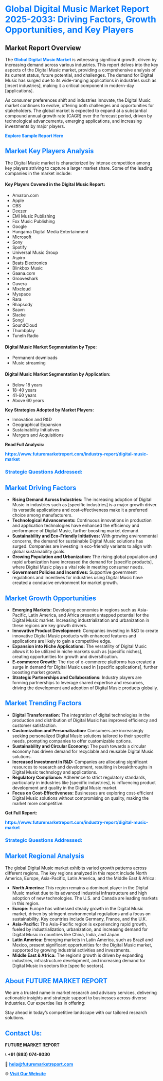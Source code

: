 <h1 style="color: #007BFF;">Global Digital Music Market Report 2025-2033: Driving Factors, Growth Opportunities, and Key Players</h1>

<section id="overview">
<h2>Market Report Overview</h2>
<p>The <a href="https://www.futuremarketreport.com/industry-report/digital-music-market" style="color: #007BFF; text-decoration: none;"><strong>Global Digital Music Market</strong></a> is witnessing significant growth, driven by increasing demand across various industries. This report delves into the key aspects of the Digital Music market, providing a comprehensive analysis of its current status, future potential, and challenges. The demand for Digital Music has surged due to its wide-ranging applications in industries such as [insert industries], making it a critical component in modern-day [applications].</p>
<p>As consumer preferences shift and industries innovate, the Digital Music market continues to evolve, offering both challenges and opportunities for stakeholders. The global market is expected to expand at a substantial compound annual growth rate (CAGR) over the forecast period, driven by technological advancements, emerging applications, and increasing investments by major players.</p>
</section>

<section id="overview">
<p><a href="https://www.futuremarketreport.com/request-sample/reportId=56758" style="color: #007BFF; text-decoration: none;"><strong>Explore Sample Report Here</strong></a></p>
</section>

<section id="key-players">
<h2 style="color: #007BFF;">Market Key Players Analysis</h2>
<p>The Digital Music market is characterized by intense competition among key players striving to capture a larger market share. Some of the leading companies in the market include:</p>
<h4>Key Players Covered in the Digital Music Report:</h4>
<ul><li>Amazon.com</li><li>Apple</li><li>CBS</li><li>Deezer</li><li>EMI Music Publishing</li><li>Fox Music Publishing</li><li>Google</li><li>Hungama Digital Media Entertainment</li><li>Microsoft</li><li>Sony</li><li>Spotify</li><li>Universal Music Group</li><li>Aspiro</li><li>Beats Electronics</li><li>Blinkbox Music</li><li>Gaana.com</li><li>Grooveshark</li><li>Guvera</li><li>Mixcloud</li><li>Myspace</li><li>Rara</li><li>Rhapsody</li><li>Saavn</li><li>Slacke</li><li>Songl</li><li>SoundCloud</li><li>Thumbplay</li><li>TuneIn Radio</li></ul>
<h4>Digital Music Market Segmentation by Type:</h4>
<ul><li>Permanent downloads</li><li>Music streaming</li></ul>

<h4>Digital Music Market Segmentation by Application:</h4>
<ul><li>Below 18 years</li><li>18-40 years</li><li>41-60 years</li><li>Above 60 years</li></ul>
<p><strong>Key Strategies Adopted by Market Players:</strong></p>
<ul>
<li>Innovation and R&D</li>
<li>Geographical Expansion</li>
<li>Sustainability Initiatives</li>
<li>Mergers and Acquisitions</li>
</ul>
</section>

<section>
<p><strong>Read Full Analysis: </strong></p><a href="https://www.futuremarketreport.com/industry-report/digital-music-market" style="color: #007BFF; text-decoration: none;"><strong>https://www.futuremarketreport.com/industry-report/digital-music-market</strong></a>
<h3 style="color: #007BFF;">Strategic Questions Addressed:</h3>
</section>

<section id="driving-factors">
<h2 style="color: #007BFF;">Market Driving Factors</h2>
<ul>
<li><strong>Rising Demand Across Industries:</strong> The increasing adoption of Digital Music in industries such as [specific industries] is a major growth driver. Its versatile applications and cost-effectiveness make it a preferred choice among manufacturers.</li>
<li><strong>Technological Advancements:</strong> Continuous innovations in production and application technologies have enhanced the efficiency and performance of Digital Music, further boosting market demand.</li>
<li><strong>Sustainability and Eco-Friendly Initiatives:</strong> With growing environmental concerns, the demand for sustainable Digital Music solutions has surged. Companies are investing in eco-friendly variants to align with global sustainability goals.</li>
<li><strong>Growing Population and Urbanization:</strong> The rising global population and rapid urbanization have increased the demand for [specific products], where Digital Music plays a vital role in meeting consumer needs.</li>
<li><strong>Government Policies and Incentives:</strong> Supportive government regulations and incentives for industries using Digital Music have created a conducive environment for market growth.</li>
</ul>
</section>

<section id="growth-opportunities">
<h2 style="color: #007BFF;">Market Growth Opportunities</h2>
<ul>
<li><strong>Emerging Markets:</strong> Developing economies in regions such as Asia-Pacific, Latin America, and Africa present untapped potential for the Digital Music market. Increasing industrialization and urbanization in these regions are key growth drivers.</li>
<li><strong>Innovative Product Development:</strong> Companies investing in R&D to create innovative Digital Music products with enhanced features and applications are likely to gain a competitive edge.</li>
<li><strong>Expansion into Niche Applications:</strong> The versatility of Digital Music allows it to be utilized in niche markets such as [specific niches], creating opportunities for growth and diversification.</li>
<li><strong>E-commerce Growth:</strong> The rise of e-commerce platforms has created a surge in demand for Digital Music used in [specific applications], further boosting market growth.</li>
<li><strong>Strategic Partnerships and Collaborations:</strong> Industry players are forming partnerships to leverage shared expertise and resources, driving the development and adoption of Digital Music products globally.</li>
</ul>
</section>

<section id="trending-factors">
<h2 style="color: #007BFF;">Market Trending Factors</h2>
<ul>
<li><strong>Digital Transformation:</strong> The integration of digital technologies in the production and distribution of Digital Music has improved efficiency and customer satisfaction.</li>
<li><strong>Customization and Personalization:</strong> Consumers are increasingly seeking personalized Digital Music solutions tailored to their specific needs, prompting companies to offer customizable options.</li>
<li><strong>Sustainability and Circular Economy:</strong> The push towards a circular economy has driven demand for recyclable and reusable Digital Music solutions.</li>
<li><strong>Increased Investment in R&D:</strong> Companies are allocating significant resources to research and development, resulting in breakthroughs in Digital Music technology and applications.</li>
<li><strong>Regulatory Compliance:</strong> Adherence to strict regulatory standards, particularly in industries like [specific industries], is influencing product development and quality in the Digital Music market.</li>
<li><strong>Focus on Cost-Effectiveness:</strong> Businesses are exploring cost-efficient Digital Music solutions without compromising on quality, making the market more competitive.</li>
</ul>
</section>

<section>
<p><strong>Get Full Report: </strong></p><a href="https://www.futuremarketreport.com/industry-report/digital-music-market" style="color: #007BFF; text-decoration: none;"><strong>https://www.futuremarketreport.com/industry-report/digital-music-market</strong></a>
<h3 style="color: #007BFF;">Strategic Questions Addressed:</h3>
</section>


<section id="regional-analysis">
<h2 style="color: #007BFF;">Market Regional Analysis</h2>
<p>The global Digital Music market exhibits varied growth patterns across different regions. The key regions analyzed in this report include North America, Europe, Asia-Pacific, Latin America, and the Middle East & Africa:</p>
<ul>
<li><strong>North America:</strong> This region remains a dominant player in the Digital Music market due to its advanced industrial infrastructure and high adoption of new technologies. The U.S. and Canada are leading markets in this region.</li>
<li><strong>Europe:</strong> Europe has witnessed steady growth in the Digital Music market, driven by stringent environmental regulations and a focus on sustainability. Key countries include Germany, France, and the U.K.</li>
<li><strong>Asia-Pacific:</strong> The Asia-Pacific region is experiencing rapid growth, fueled by industrialization, urbanization, and increasing demand for Digital Music in countries like China, India, and Japan.</li>
<li><strong>Latin America:</strong> Emerging markets in Latin America, such as Brazil and Mexico, present significant opportunities for the Digital Music market, supported by growing industrial activities and investments.</li>
<li><strong>Middle East & Africa:</strong> The region’s growth is driven by expanding industries, infrastructure development, and increasing demand for Digital Music in sectors like [specific sectors].</li>
</ul>
</section>

<footer>
<h2 style="color: #007BFF;">About FUTURE MARKET REPORT</h2>
<p>We are a trusted name in market research and advisory services, delivering actionable insights and strategic support to businesses across diverse industries. Our expertise lies in offering:</p>

<p>Stay ahead in today’s competitive landscape with our tailored research solutions.</p>

<h2 style="color: #007BFF;">Contact Us:</h2>
<p><strong>FUTURE MARKET REPORT</strong></p>
<p>📞 <strong>+91 (883) 074-8030</strong></p>
<p>📧 <strong><a href="mailto:help@futuremarketreport.com" style="color: #007BFF;">help@futuremarketreport.com</a></strong></p>
<p>🌐 <strong><a href="https://www.futuremarketreport.com/" style="color: #007BFF;">Visit Our Website</a></strong></p>
</footer>